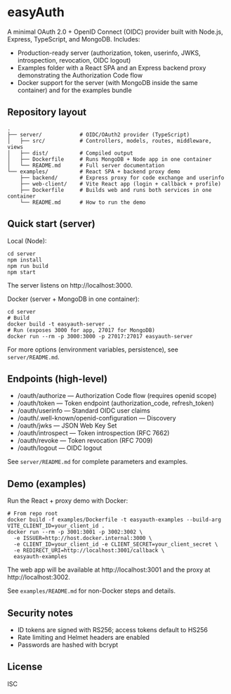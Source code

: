 # easyAuth

A minimal OAuth 2.0 + OpenID Connect (OIDC) provider built with Node.js, Express, TypeScript, and MongoDB. Includes:
- Production-ready server (authorization, token, userinfo, JWKS, introspection, revocation, OIDC logout)
- Examples folder with a React SPA and an Express backend proxy demonstrating the Authorization Code flow
- Docker support for the server (with MongoDB inside the same container) and for the examples bundle

## Repository layout
```
.
├── server/            # OIDC/OAuth2 provider (TypeScript)
│   ├── src/           # Controllers, models, routes, middleware, views
│   ├── dist/          # Compiled output
│   ├── Dockerfile     # Runs MongoDB + Node app in one container
│   └── README.md      # Full server documentation
└── examples/          # React SPA + backend proxy demo
    ├── backend/       # Express proxy for code exchange and userinfo
    ├── web-client/    # Vite React app (login + callback + profile)
    ├── Dockerfile     # Builds web and runs both services in one container
    └── README.md      # How to run the demo
```

## Quick start (server)

Local (Node):
```
cd server
npm install
npm run build
npm start
```
The server listens on http://localhost:3000.

Docker (server + MongoDB in one container):
```
cd server
# Build
docker build -t easyauth-server .
# Run (exposes 3000 for app, 27017 for MongoDB)
docker run --rm -p 3000:3000 -p 27017:27017 easyauth-server
```
For more options (environment variables, persistence), see `server/README.md`.

## Endpoints (high-level)
- /oauth/authorize — Authorization Code flow (requires openid scope)
- /oauth/token — Token endpoint (authorization_code, refresh_token)
- /oauth/userinfo — Standard OIDC user claims
- /oauth/.well-known/openid-configuration — Discovery
- /oauth/jwks — JSON Web Key Set
- /oauth/introspect — Token introspection (RFC 7662)
- /oauth/revoke — Token revocation (RFC 7009)
- /oauth/logout — OIDC logout

See `server/README.md` for complete parameters and examples.

## Demo (examples)
Run the React + proxy demo with Docker:
```
# From repo root
docker build -f examples/Dockerfile -t easyauth-examples --build-arg VITE_CLIENT_ID=your_client_id .
docker run --rm -p 3001:3001 -p 3002:3002 \
  -e ISSUER=http://host.docker.internal:3000 \
  -e CLIENT_ID=your_client_id -e CLIENT_SECRET=your_client_secret \
  -e REDIRECT_URI=http://localhost:3001/callback \
  easyauth-examples
```
The web app will be available at http://localhost:3001 and the proxy at http://localhost:3002.

See `examples/README.md` for non-Docker steps and details.

## Security notes
- ID tokens are signed with RS256; access tokens default to HS256
- Rate limiting and Helmet headers are enabled
- Passwords are hashed with bcrypt

## License
ISC
